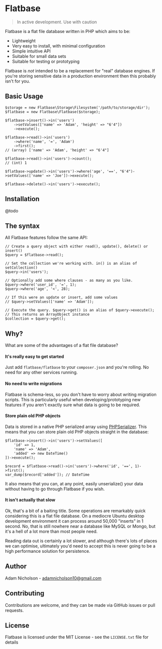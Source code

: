 # Flatbase

> In active development. Use with caution

Flatbase is a flat file database written in PHP which aims to be:

- Lightweight
- Very easy to install, with minimal configuration
- Simple intuitive API
- Suitable for small data sets
- Suitable for testing or prototyping

Flatbase is *not* intended to be a replacement for "real" database engines. If you're storing sensitive data in a production environment then this probably isn't for you.

## Basic Usage

    $storage = new Flatbase\Storage\Filesystem('/path/to/storage/dir');
    $flatbase = new Flatbase\Flatbase($storage);
    
    $flatbase->insert()->in('users')
        ->setValues(['name' => 'Adam', 'height' => "6'4"])
        ->execute();
    
    $flatbase->read()->in('users')
        ->where('name', '=', 'Adam')
        ->first(); 
    // (array) ['name' => 'Adam', 'height' => "6'4"]
    
    $flatbase->read()->in('users')->count();
    // (int) 1
    
    $flatbase->update()->in('users')->where('age', '==', "6'4")->setValues(['name' => 'Joe'])->execute();
    
    $flatbase->delete()->in('users')->execute();
    
    
## Installation

@todo
    
## The syntax

All Flatbase features follow the same API:

    // Create a query object with either read(), update(), delete() or insert()
    $query = $flatbase->read();
    
    // Set the collection we're working with. in() is an alias of setCollection()
    $query->in('users');
    
    // Optionally add some where clauses - as many as you like.
    $query->where('user_id', '=', 1);
    $query->where('age', '<', 28);
    
    // If this were an update or insert, add some values
    // $query->setValues(['name' => 'Adam']);
    
    // Execute the query. $query->get() is an alias of $query->execute();
    // This returns an ArrayObject instance
    $collection = $query->get();
    
    


## Why?

What are some of the advantages of a flat file database?

#### It's really easy to get started
Just add `flatbase/flatbase` to your `composer.json` and you're rolling. No need for any other services running.

#### No need to write migrations
Flatbase is schema-less, so you don't have to worry about writing migration scripts. This is particularly useful when developing/prototyping new features if you aren't exactly sure what data is going to be required.

#### Store plain old PHP objects
Data is stored in a native PHP serialized array using [PHPSerializer](https://github.com/adamnicholson/php-serializer). This means that you can store plain old PHP objects straight in the database:

    $flatbase->insert()->in('users')->setValues([
        'id' => 1,
        'name' => 'Adam',
        'added' => new DateTime()
    ])->execute();
    
    $record = $flatbase->read()->in('users')->where('id', '==', 1)->first();
    var_dump($record['added']); // DateTime
    
It also means that you can, at any point, easily unserialize() your data without having to go through Flatbase if you wish. 
    
#### It isn't actually that slow

Ok, that's a bit of a baiting title. Some operations are remarkably quick considering this is a flat file database. On a mediocre Ubuntu desktop development environment it can process around 50,000 "inserts" in 1 second. No, that is still nowhere near a database like MySQL or Mongo, but it's a hell of a lot more than most people need. 

Reading data out is certainly a lot slower, and although there's lots of places we can optimise, ultimately you'd need to accept this is never going to be a high performance solution for persistence.

## Author

Adam Nicholson - adamnicholson10@gmail.com

## Contributing

Contributions are welcome, and they can be made via GitHub issues or pull requests.

## License

Flatbase is licensed under the MIT License - see the `LICENSE.txt` file for details